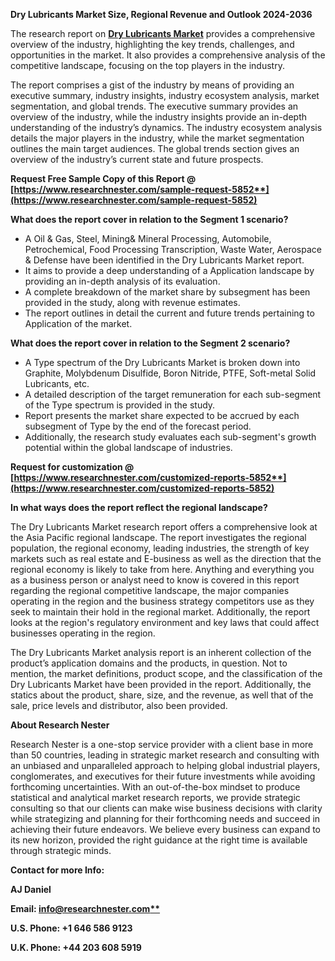 ﻿**Dry Lubricants Market Size, Regional Revenue and Outlook 2024-2036**

The research report on [**Dry Lubricants Market**](https://www.researchnester.com/reports/dry-lubricants-market/5852) provides a comprehensive overview of the industry, highlighting the key trends, challenges, and opportunities in the market. It also provides a comprehensive analysis of the competitive landscape, focusing on the top players in the industry.

The report comprises a gist of the industry by means of providing an executive summary, industry insights, industry ecosystem analysis, market segmentation, and global trends. The executive summary provides an overview of the industry, while the industry insights provide an in-depth understanding of the industry’s dynamics. The industry ecosystem analysis details the major players in the industry, while the market segmentation outlines the main target audiences. The global trends section gives an overview of the industry’s current state and future prospects.

**Request Free Sample Copy of this Report @ [https://www.researchnester.com/sample-request-5852**](https://www.researchnester.com/sample-request-5852)**

**What does the report cover in relation to the Segment 1 scenario?**

- A Oil & Gas, Steel, Mining& Mineral Processing, Automobile, Petrochemical, Food Processing Transcription, Waste Water, Aerospace & Defense have been identified in the Dry Lubricants Market report.
- It aims to provide a deep understanding of a Application landscape by providing an in-depth analysis of its evaluation. 
- A complete breakdown of the market share by subsegment has been provided in the study, along with revenue estimates.
- The report outlines in detail the current and future trends pertaining to Application of the market.

**What does the report cover in relation to the Segment 2 scenario?**

- A Type spectrum of the Dry Lubricants Market is broken down into Graphite, Molybdenum Disulfide, Boron Nitride, PTFE, Soft-metal Solid Lubricants, etc.
- A detailed description of the target remuneration for each sub-segment of the Type spectrum is provided in the study.
- Report presents the market share expected to be accrued by each subsegment of Type by the end of the forecast period.
- Additionally, the research study evaluates each sub-segment's growth potential within the global landscape of industries.

**Request for customization @ [https://www.researchnester.com/customized-reports-5852**](https://www.researchnester.com/customized-reports-5852)**

**In what ways does the report reflect the regional landscape?**

The Dry Lubricants Market research report offers a comprehensive look at the Asia Pacific regional landscape. The report investigates the regional population, the regional economy, leading industries, the strength of key markets such as real estate and E-business as well as the direction that the regional economy is likely to take from here. Anything and everything you as a business person or analyst need to know is covered in this report regarding the regional competitive landscape, the major companies operating in the region and the business strategy competitors use as they seek to maintain their hold in the regional market. Additionally, the report looks at the region's regulatory environment and key laws that could affect businesses operating in the region.

The Dry Lubricants Market analysis report is an inherent collection of the product’s application domains and the products, in question. Not to mention, the market definitions, product scope, and the classification of the Dry Lubricants Market have been provided in the report. Additionally, the statics about the product, share, size, and the revenue, as well that of the sale, price levels and distributor, also been provided.

**About Research Nester**

Research Nester is a one-stop service provider with a client base in more than 50 countries, leading in strategic market research and consulting with an unbiased and unparalleled approach to helping global industrial players, conglomerates, and executives for their future investments while avoiding forthcoming uncertainties. With an out-of-the-box mindset to produce statistical and analytical market research reports, we provide strategic consulting so that our clients can make wise business decisions with clarity while strategizing and planning for their forthcoming needs and succeed in achieving their future endeavors. We believe every business can expand to its new horizon, provided the right guidance at the right time is available through strategic minds.

**Contact for more Info:**

**AJ Daniel**

**Email: [info@researchnester.com**](mailto:info@researchnester.com)**

**U.S. Phone: +1 646 586 9123** 

**U.K. Phone: +44 203 608 5919**

